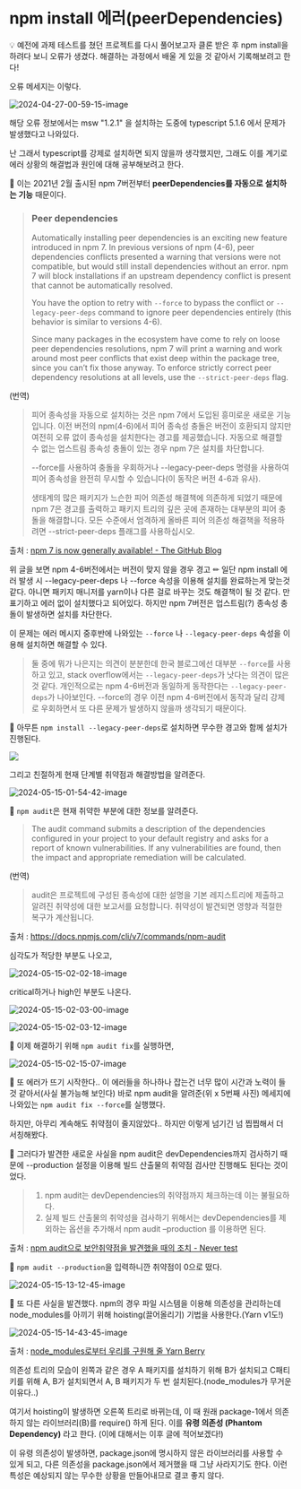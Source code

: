 # npm install 에러(peerDependencies)

💡 예전에 과제 테스트를 쳤던 프로젝트를 다시 풀어보고자 클론 받은 후 npm install을 하려다 보니 오류가 생겼다. 해결하는 과정에서 배울 게 있을 것 같아서 기록해보려고 한다!

오류 메세지는 이렇다.

![2024-04-27-00-59-15-image](https://github.com/ssg-js/TIL/assets/76690497/443d6292-eb0b-402c-b7ff-daf478dbc043)

해당 오류 정보에서는 msw "1.2.1" 을 설치하는 도중에 typescript 5.1.6 에서 문제가 발생했다고 나와있다.

난 그래서 typescript를 강제로 설치하면 되지 않을까 생각했지만, 그래도 이를 계기로 에러 상황의 해결법과 원인에 대해 공부해보려고 한다.

📕 이는 2021년 2월 출시된 npm 7버전부터 **peerDependencies를 자동으로 설치하는 기능** 때문이다.

> ### Peer dependencies
> 
> Automatically installing peer dependencies is an exciting new feature introduced in npm 7. In previous versions of npm (4-6), peer dependencies conflicts presented a warning that versions were not compatible, but would still install dependencies without an error. npm 7 will block installations if an upstream dependency conflict is present that cannot be automatically resolved.
> 
> You have the option to retry with `--force` to bypass the conflict or `--legacy-peer-deps` command to ignore peer dependencies entirely (this behavior is similar to versions 4-6).
> 
> Since many packages in the ecosystem have come to rely on loose peer dependencies resolutions, npm 7 will print a warning and work around most peer conflicts that exist deep within the package tree, since you can’t fix those anyway. To enforce strictly correct peer dependency resolutions at all levels, use the `--strict-peer-deps` flag.

(번역)

> 피어 종속성을 자동으로 설치하는 것은 npm 7에서 도입된 흥미로운 새로운 기능입니다. 이전 버전의 npm(4-6)에서 피어 종속성 충돌은 버전이 호환되지 않지만 여전히 오류 없이 종속성을 설치한다는 경고를 제공했습니다. 자동으로 해결할 수 없는 업스트림 종속성 충돌이 있는 경우 npm 7은 설치를 차단합니다.  
> 
> --force를 사용하여 충돌을 우회하거나 --legacy-peer-deps 명령을 사용하여 피어 종속성을 완전히 무시할 수 있습니다(이 동작은 버전 4-6과 유사).  
> 
> 생태계의 많은 패키지가 느슨한 피어 의존성 해결책에 의존하게 되었기 때문에 npm 7은 경고를 출력하고 패키지 트리의 깊은 곳에 존재하는 대부분의 피어 충돌을 해결합니다. 모든 수준에서 엄격하게 올바른 피어 의존성 해결책을 적용하려면 --strict-peer-deps 플래그를 사용하십시오.

출처 : [npm 7 is now generally available! - The GitHub Blog](https://github.blog/2021-02-02-npm-7-is-now-generally-available/)

위 글을 보면 npm 4-6버전에서는 버전이 맞지 않을 경우 경고
✏ 일단 npm install 에러 발생 시 --legacy-peer-deps 나 --force 속성을 이용해 설치를 완료하는게 맞는것 같다. 아니면 패키지 매니저를 yarn이나 다른 걸로 바꾸는 것도 해결책이 될 것 같다. 
만 표기하고 에러 없이 설치했다고 되어있다. 하지만 npm 7버전은 업스트림(?) 종속성 충돌이 발생하면 설치를 차단한다.

이 문제는 에러 메시지 중후반에 나와있는 `--force` 나 `--legacy-peer-deps` 속성을 이용해 설치하면 해결할 수 있다.

> 둘 중에 뭐가 나은지는 의견이 분분한데 한국 블로그에선 대부분 `--force`를 사용하고 있고, stack overflow에서는 `--legacy-peer-deps`가 낫다는 의견이 많은 것 같다. 
> 개인적으로는 npm 4-6버전과 동일하게 동작한다는 `--legacy-peer-deps`가 나아보인다. --force의 경우 이전 npm 4-6버전에서 동작과 달리 강제로 우회하면서 또 다른 문제가 발생하지 않을까 생각되기 때문이다.

🔑 아무튼 `npm install --legacy-peer-deps`로 설치하면 무수한 경고와 함께 설치가 진행된다.

![](https://github.com/ssg-js/TIL/assets/76690497/663ce757-f5a5-47f7-9c25-22f1ce15d47b)

그리고 친절하게 현재 단계별 취약점과 해결방법을 알려준다.

![2024-05-15-01-54-42-image](https://github.com/ssg-js/TIL/assets/76690497/abed303a-1ddb-4646-ba65-07fd05b9b831)

🔑 `npm audit`은 현재 취약한 부분에 대한 정보를 알려준다.

> The audit command submits a description of the dependencies configured in your project to your default registry and asks for a report of known vulnerabilities. If any vulnerabilities are found, then the impact and appropriate remediation will be calculated.

(번역)

> audit은 프로젝트에 구성된 종속성에 대한 설명을 기본 레지스트리에 제출하고 알려진 취약성에 대한 보고서를 요청합니다. 취약성이 발견되면 영향과 적절한 복구가 계산됩니다.

출처 : https://docs.npmjs.com/cli/v7/commands/npm-audit

심각도가 적당한 부분도 나오고,

![2024-05-15-02-02-18-image](https://github.com/ssg-js/TIL/assets/76690497/ceb8e497-7d31-4b01-974d-bbc4a7837b69)

critical하거나 high인 부분도 나온다.

![2024-05-15-02-03-00-image](https://github.com/ssg-js/TIL/assets/76690497/ba8de28d-70e0-4619-b7bf-a6b90c823ef1)

![2024-05-15-02-03-12-image](https://github.com/ssg-js/TIL/assets/76690497/1a76948a-5762-4435-93e7-2cb429bf37d5)

🔑 이제 해결하기 위해 `npm audit fix`를 실행하면, 

![2024-05-15-02-15-07-image](https://github.com/ssg-js/TIL/assets/76690497/d150e0bb-4047-42ba-ae6a-2be6d25e9d87)

🔑 또 에러가 뜨기 시작한다.. 이 에러들을 하나하나 잡는건 너무 많이 시간과 노력이 들 것 같아서(사실 불가능해 보인다) 바로 npm audit을 알려준(위 x 5번째 사진) 메세지에 나와있는 `npm audit fix --force`를 실행했다.

하지만, 아무리 계속해도 취약점이 줄지않았다.. 하지만 이렇게 넘기긴 넘 찝찝해서 더 서칭해봤다.

📕 그러다가 발견한 새로운 사실을 npm audit은 devDependencies까지 검사하기 때문에 --production 설정을 이용해 빌드 산출물의 취약점 검사만 진행해도 된다는 것이었다.

> 1. npm audit는 devDependencies의 취약점까지 체크하는데 이는 불필요하다.
> 2. 실제 빌드 산출물의 취약성을 검사하기 위해서는 devDependencies를 제외하는 옵션을 추가해서 npm audit –production 를 이용하면 된다.

출처 : [npm audit으로 보안취약점을 발견했을 때의 조치 - Never test](https://lovemewithoutall.github.io/it/npm-audit-fix/)

🔑 `npm audit --production`을 입력하니깐 취약점이 0으로 떴다.

![2024-05-15-13-12-45-image](https://github.com/ssg-js/TIL/assets/76690497/83371f3e-bd05-44df-8fe5-c368c5ebf54f)

📕 또 다른 사실을 발견했다. npm의 경우 파일 시스템을 이용해 의존성을 관리하는데 node_modules를 아끼기 위해 hoisting(끌어올리기) 기법을 사용한다.(Yarn v1도!)

![2024-05-15-14-43-45-image](https://github.com/ssg-js/TIL/assets/76690497/87c30d13-5997-4684-90a3-d5f3e5bd0e07)

출처 : [node_modules로부터 우리를 구원해 줄 Yarn Berry](https://toss.tech/article/node-modules-and-yarn-berry)

의존성 트리의 모습이 왼쪽과 같은 경우 A 패키지를 설치하기 위해 B가 설치되고 C패티키를 위해 A, B가 설치되면서 A, B 패키지가 두 번 설치된다.(node_modules가 무거운 이유다..)

여기서 hoisting이 발생하면 오른쪽 트리로 바뀌는데, 이 때 원래 package-1에서 의존하지 않는 라이브러리(B)를 require() 하게 된다. 이를 **유령 의존성 (Phantom Dependency)** 라고 한다. (이에 대해서는 이후 글에 적어보겠다!)

이 유령 의존성이 발생하면, package.json에 명시하지 않은 라이브러리를 사용할 수 있게 되고, 다른 의존성을 package.json에서 제거했을 때 그냥 사라지기도 한다. 이런 특성은 예상되지 않는 무수한 상황을 만들어내므로 결코 좋지 않다.
